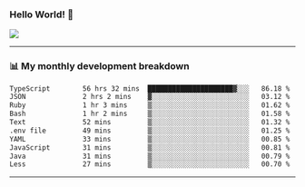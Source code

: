 ### Hello World! 👋

<a>
  <img align="center" src="https://github-readme-stats.vercel.app/api?username=megatunger&count_private=true&include_all_commits=true&bg_color=30,56CCF2,2F80ED&title_color=fff&text_color=fff" />
</a>

------
### 📊 My monthly development breakdown

<!--START_SECTION:waka-->

```txt
TypeScript        56 hrs 32 mins  █████████████████████▓░░░   86.18 %
JSON              2 hrs 2 mins    ▓░░░░░░░░░░░░░░░░░░░░░░░░   03.12 %
Ruby              1 hr 3 mins     ▒░░░░░░░░░░░░░░░░░░░░░░░░   01.62 %
Bash              1 hr 2 mins     ▒░░░░░░░░░░░░░░░░░░░░░░░░   01.58 %
Text              52 mins         ▒░░░░░░░░░░░░░░░░░░░░░░░░   01.32 %
.env file         49 mins         ▒░░░░░░░░░░░░░░░░░░░░░░░░   01.25 %
YAML              33 mins         ▒░░░░░░░░░░░░░░░░░░░░░░░░   00.85 %
JavaScript        31 mins         ▒░░░░░░░░░░░░░░░░░░░░░░░░   00.81 %
Java              31 mins         ▒░░░░░░░░░░░░░░░░░░░░░░░░   00.79 %
Less              27 mins         ▒░░░░░░░░░░░░░░░░░░░░░░░░   00.70 %
```

<!--END_SECTION:waka-->

------
